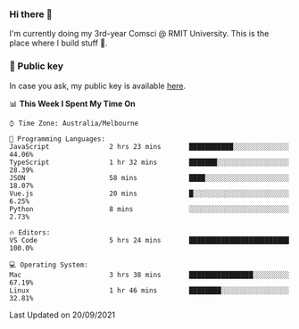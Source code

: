 ### Hi there 👋

I'm currently doing my 3rd-year Comsci @ RMIT University. This is the place where I build stuff 👀. 

### 🔑 Public key

In case you ask, my public key is available [here](https://public.auspham.dev/).

<!--START_SECTION:waka-->
📊 **This Week I Spent My Time On** 

```text
⌚︎ Time Zone: Australia/Melbourne

💬 Programming Languages: 
JavaScript               2 hrs 23 mins       ███████████░░░░░░░░░░░░░░   44.06% 
TypeScript               1 hr 32 mins        ███████░░░░░░░░░░░░░░░░░░   28.39% 
JSON                     58 mins             ████░░░░░░░░░░░░░░░░░░░░░   18.07% 
Vue.js                   20 mins             █░░░░░░░░░░░░░░░░░░░░░░░░   6.25% 
Python                   8 mins              ░░░░░░░░░░░░░░░░░░░░░░░░░   2.73%

🔥 Editors: 
VS Code                  5 hrs 24 mins       █████████████████████████   100.0%

💻 Operating System: 
Mac                      3 hrs 38 mins       ████████████████░░░░░░░░░   67.19% 
Linux                    1 hr 46 mins        ████████░░░░░░░░░░░░░░░░░   32.81%

```


 Last Updated on 20/09/2021
<!--END_SECTION:waka-->

<!--
**rockmanvnx6/rockmanvnx6** is a ✨ _special_ ✨ repository because its `README.md` (this file) appears on your GitHub profile.

Here are some ideas to get you started:

- 🔭 I’m currently working on ...
- 🌱 I’m currently learning ...
- 👯 I’m looking to collaborate on ...
- 🤔 I’m looking for help with ...
- 💬 Ask me about ...
- 📫 How to reach me: ...
- 😄 Pronouns: ...
- ⚡ Fun fact: ...
-->
